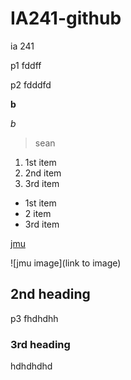# IA241-github
ia 241

p1 fddff

p2 fdddfd

**b**

*b*

> sean

1. 1st item
2. 2nd item
3. 3rd item

* 1st item
* 2 item
* 3rd item

[jmu](https://www.jmu.edu)

![jmu image](link to image)


## 2nd heading

p3 fhdhdhh

### 3rd heading

hdhdhdhd
